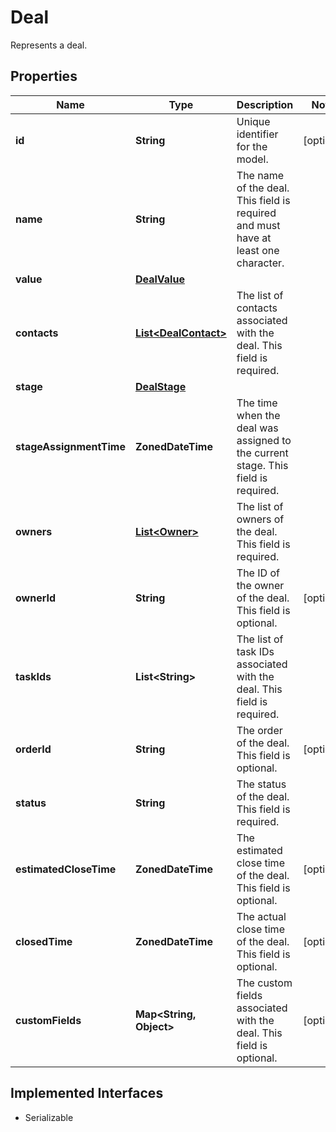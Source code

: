 

# Deal

Represents a deal.

## Properties

| Name | Type | Description | Notes |
|------------ | ------------- | ------------- | -------------|
|**id** | **String** | Unique identifier for the model. |  [optional] |
|**name** | **String** | The name of the deal. This field is required and must have at least one character. |  |
|**value** | [**DealValue**](DealValue.md) |  |  |
|**contacts** | [**List&lt;DealContact&gt;**](DealContact.md) | The list of contacts associated with the deal. This field is required. |  |
|**stage** | [**DealStage**](DealStage.md) |  |  |
|**stageAssignmentTime** | **ZonedDateTime** | The time when the deal was assigned to the current stage. This field is required. |  |
|**owners** | [**List&lt;Owner&gt;**](Owner.md) | The list of owners of the deal. This field is required. |  |
|**ownerId** | **String** | The ID of the owner of the deal. This field is optional. |  [optional] |
|**taskIds** | **List&lt;String&gt;** | The list of task IDs associated with the deal. This field is required. |  |
|**orderId** | **String** | The order of the deal. This field is optional. |  [optional] |
|**status** | **String** | The status of the deal. This field is required. |  |
|**estimatedCloseTime** | **ZonedDateTime** | The estimated close time of the deal. This field is optional. |  [optional] |
|**closedTime** | **ZonedDateTime** | The actual close time of the deal. This field is optional. |  [optional] |
|**customFields** | **Map&lt;String, Object&gt;** | The custom fields associated with the deal. This field is optional. |  [optional] |


## Implemented Interfaces

* Serializable

